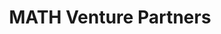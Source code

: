 ---
layout: firm_page
title: "MATH Venture Partners"
id: "mathventurepartners.com"
permalink: "/mathventurepartnersmathventurepartners.com/"
website: "https://www.mathventurepartners.com"
offices: "Chicago (United States), Austin (United States)"
investment_stages: "Seed, Series A"
portfolio_companies: ""
portfolio_link: "https://mathventurepartners.com/portfolio/"
investment_markets: "Technology, Digital"
founded_year: "2014"
description: "MATH Venture Partners partners with founding teams to help them grow with greater certainty. They leverage their team's operational experience (building, scaling, and selling businesses worth over $7B) and investment expertise (partnering with over 200 companies) to support their portfolio companies."
linkedin: "https://www.linkedin.com/company/math-venture-partners/"
twitter: "https://twitter.com/MATH_V_P"
instagram: ""
team_page: "https://mathventurepartners.com/our-team/"
investor_type: "Venture Capital"
crunchbase: "https://www.crunchbase.com/organization/math-venture-partners"
pitchbook: "https://pitchbook.com/profiles/investor/93224-08"

# SEO Optimization
meta_title: "MATH Venture Partners - VC Firm - projectstartups.com"
meta_description: "MATH Venture Partners, MATH Venture Partners partners with founding teams to help them grow with greater certainty. They leverage their team's operational experience (buildi..."
meta_keywords: "MATH Venture Partners, Technology, Digital, VC firm, venture capital, startup investor, projectstartups.com"
canonical_url: "https://vc.projectstartups.com/mathventurepartnersmathventurepartners.com/"
---